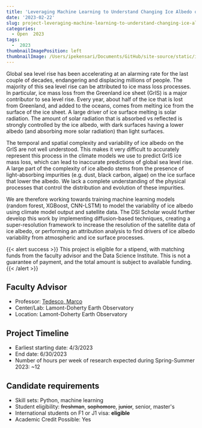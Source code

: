 ```yaml
---
title: 'Leveraging Machine Learning to Understand Changing Ice Albedo on the Greenland Ice Sheet'
date: '2023-02-22'
slug: project-leveraging-machine-learning-to-understand-changing-ice-albedo-on-the-greenland-ice-sheet
categories:
  - Open  2023
tags:
  -  2023
thumbnailImagePosition: left
thumbnailImage: /Users/ipekensari/Documents/GitHub/site-source/static/img/construction.png
---
```

Global sea level rise has been accelerating at an alarming rate for the last couple of decades, endangering and displacing millions of people. The majority of this sea level rise can be attributed to ice mass loss processes. In particular, ice mass loss from the Greenland ice sheet (GrIS) is a major contributor to sea level rise. Every year, about half of the ice that is lost from Greenland, and added to the oceans, comes from melting ice from the surface of the ice sheet. A large driver of ice surface melting is solar radiation. The amount of solar radiation that is absorbed vs reflected is strongly controlled by the ice albedo, with dark surfaces having a lower albedo (and absorbing more solar radiation) than light surfaces.

<!--more-->


The temporal and spatial complexity and variability of ice albedo on the GrIS are not well understood. This makes it very difficult to accurately represent this process in the climate models we use to predict GrIS ice mass loss, which can lead to inaccurate predictions of global sea level rise. A large part of the complexity of ice albedo stems from the presence of light-absorbing impurities (e.g. dust, black carbon, algae) on the ice surface that lower the albedo. We lack a complete understanding of the physical processes that control the distribution and evolution of these impurities.

We are therefore working towards training machine learning models (random forest, XGBoost, CNN-LSTM) to model the variability of ice albedo using climate model output and satellite data. 
The DSI Scholar would further develop this work by implementing diffusion-based techniques, creating a super-resolution framework to increase the resolution of the satellite data of ice albedo, or performing an attribution analysis to find drivers of ice albedo variability from atmospheric and ice surface processes.

{{< alert success >}}
This project is eligible for a stipend, with matching funds from the faculty advisor and the Data Science Institute. This is not a guarantee of payment, and the total amount is subject to available funding.
{{< /alert >}}

## Faculty Advisor
+ Professor: [Tedesco, Marco](https://www.climate.columbia.edu/)
+ Center/Lab: Lamont-Doherty Earth Observatory
+ Location: Lamont-Doherty Earth Observatory

## Project Timeline
+ Earliest starting date: 4/3/2023
+ End date: 6/30/2023
+ Number of hours per week of research expected during Spring-Summer 2023: ~12

## Candidate requirements
+ Skill sets: Python, machine learning
+ Student eligibility: ~~freshman~~, ~~sophomore~~, ~~junior~~, senior, master's
+ International students on F1 or J1 visa: **eligible**
+ Academic Credit Possible: Yes

